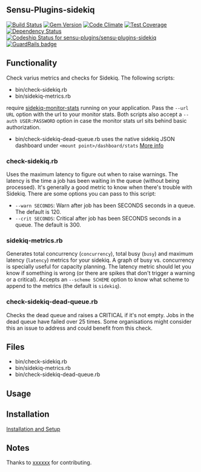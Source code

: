 ## Sensu-Plugins-sidekiq

[![Build Status](https://travis-ci.org/sensu-plugins/sensu-plugins-sidekiq.svg?branch=master)](https://travis-ci.org/sensu-plugins/sensu-plugins-sidekiq)
[![Gem Version](https://badge.fury.io/rb/sensu-plugins-sidekiq.svg)](http://badge.fury.io/rb/sensu-plugins-sidekiq)
[![Code Climate](https://codeclimate.com/github/sensu-plugins/sensu-plugins-sidekiq/badges/gpa.svg)](https://codeclimate.com/github/sensu-plugins/sensu-plugins-sidekiq)
[![Test Coverage](https://codeclimate.com/github/sensu-plugins/sensu-plugins-sidekiq/badges/coverage.svg)](https://codeclimate.com/github/sensu-plugins/sensu-plugins-sidekiq)
[![Dependency Status](https://gemnasium.com/sensu-plugins/sensu-plugins-sidekiq.svg)](https://gemnasium.com/sensu-plugins/sensu-plugins-sidekiq)
[![Codeship Status for sensu-plugins/sensu-plugins-sidekiq](https://codeship.com/projects/807ab0e0-edcd-0132-0ba1-1efd3f886df2/status?branch=master)](https://codeship.com/projects/84126) [![GuardRails badge](https://badges.production.guardrails.io/bennythejudge/sensu-plugins-sidekiq.svg)](https://www.guardrails.io)

## Functionality

Check varius metrics and checks for Sidekiq.
The following scripts:

 * bin/check-sidekiq.rb
 * bin/sidekiq-metrics.rb
 
require [sidekiq-monitor-stats](https://github.com/harvesthq/sidekiq-monitor-stats)
running on your application. Pass the `--url URL` option with the url to your monitor stats. Both scripts also accept a
`--auth USER:PASSWORD` option in case the monitor stats url sits behind basic authorization.

 * bin/check-sidekiq-dead-queue.rb
uses the native sidekiq JSON dashboard under `<mount point>/dashboard/stats`
[More info](https://github.com/mperham/sidekiq/wiki/Monitoring#using-the-built-in-dashboard)


### check-sidekiq.rb

Uses the maximum latency to figure out when to raise warnings. The latency is the time a job has been waiting in the queue (without
being processed). It's generally a good metric to know when there's trouble with Sidekiq. There are some options you can pass to this
script:

* `--warn SECONDS`: Warn after job has been SECONDS seconds in a queue. The default is 120.
* `--crit SECONDS`: Critical after job has been SECONDS seconds in a queue. The default is 300.

### sidekiq-metrics.rb

Generates total concurrency (`concurrency`), total busy (`busy`) and maximum latency (`latency`) metrics for your sidekiq. A graph of
busy vs. concurrency is specially useful for capacity planning. The latency metric should let you know if something is wrong (or there
are spikes that don't trigger a warning or a critical). Accepts an `--scheme SCHEME` option to know what scheme to append to the
metrics (the default is `sidekiq`).


### check-sidekiq-dead-queue.rb
Checks the dead queue and raises a CRITICAL if it's not empty. Jobs in the dead queue have failed over 25 times. Some organisations might consider this an issue to address and could benefit from this check.


## Files
 * bin/check-sidekiq.rb
 * bin/sidekiq-metrics.rb
 * bin/check-sidekiq-dead-queue.rb

## Usage

## Installation

[Installation and Setup](http://sensu-plugins.io/docs/installation_instructions.html)

## Notes

Thanks to [xxxxxx]() for contributing.